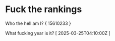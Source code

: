 # Fuck the rankings

Who the hell am I?
{ 15610233 }

What fucking year is it?
[ 2025-03-25T04:10:00Z ]
